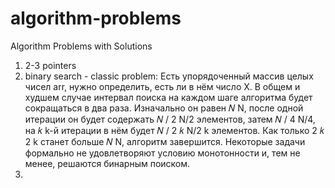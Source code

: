 # algorithm-problems
Algorithm Problems with Solutions

1. 2-3 pointers
2. binary search - classic problem: Есть упорядоченный массив целых чисел arr, нужно определить, есть ли в нём число X.
В общем и худшем случае интервал поиска на каждом шаге алгоритма будет сокращаться в два раза. Изначально он равен 𝑁 N, после одной итерации он будет содержать 𝑁 / 2 N/2 элементов, затем 𝑁 / 4 N/4, на 𝑘 k-й итерации в нём будет 𝑁 / 2 𝑘 N/2 k элементов. Как только 2 𝑘 2 k станет больше 𝑁 N, алгоритм завершится.
Некоторые задачи формально не удовлетворяют условию монотонности и, тем не менее, решаются бинарным поиском.
3.